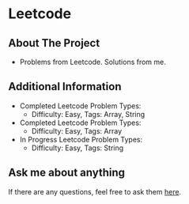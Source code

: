 # Leetcode

## About The Project
- Problems from Leetcode. Solutions from me.
## Additional Information
- Completed Leetcode Problem Types:
  - Difficulty: Easy, Tags: Array, String
- Completed Leetcode Problem Types:
  - Difficulty: Easy, Tags: Array
- In Progress Leetcode Problem Types:
  - Difficulty: Easy, Tags: String
## Ask me about anything
If there are any questions, feel free to ask them [here](https://github.com/ChibiKev/Leetcode/issues).